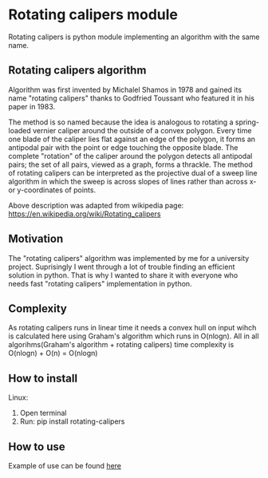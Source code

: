 # Rotating calipers module

Rotating calipers is python module implementing an algorithm with the same name.

## Rotating calipers algorithm

Algorithm was first invented by Michalel Shamos in 1978 and gained its name "rotating calipers"
thanks to Godfried Toussant who featured it in his paper in 1983.

The method is so named because the idea is analogous to rotating a spring-loaded vernier caliper around the outside of a convex polygon.
Every time one blade of the caliper lies flat against an edge of the polygon, it forms an antipodal pair with the point or edge touching
the opposite blade. The complete "rotation" of the caliper around the polygon detects all antipodal pairs; the set of all pairs, viewed
as a graph, forms a thrackle. The method of rotating calipers can be interpreted as the projective dual of a sweep line algorithm in which
the sweep is across slopes of lines rather than across x- or y-coordinates of points.

Above description was adapted from wikipedia page: https://en.wikipedia.org/wiki/Rotating_calipers

## Motivation

The "rotating calipers" algorithm was implemented by me for a university project. Suprisingly I went through a lot of trouble finding an efficient
solution in python. That is why I wanted to share it with everyone who needs fast "rotating calipers" implementation in python.

## Complexity

As rotating calipers runs in linear time it needs a convex hull on input wihch is calculated here using Graham's algorithm which runs in O(nlogn).
All in all algorihms(Graham's algorithm + rotating calipers) time complexity is O(nlogn) + O(n) = O(nlogn)

## How to install

Linux:

1) Open terminal
2) Run: pip install rotating-calipers

## How to use

Example of use can be found [here](./example.py)
